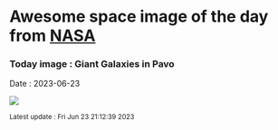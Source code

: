 
# Awesome space image of the day from [NASA](https://api.nasa.gov/)

### Today image : Giant Galaxies in Pavo
Date : 2023-06-23

![](https://apod.nasa.gov/apod/image/2306/NGC-6872-LRGB-rev-5-crop-CDK-1000-22-May-2023_1024.jpg)

<small>Latest update : Fri Jun 23 21:12:39 2023</small>
        